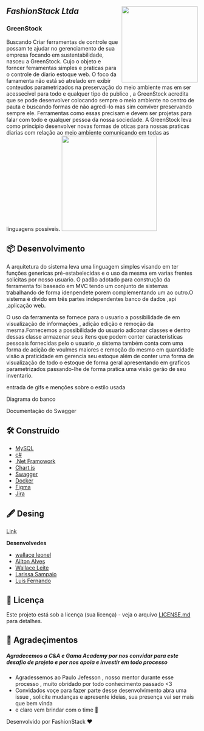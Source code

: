 ## _FashionStack Ltda_ <img src="https://picfiles.alphacoders.com/484/484186.jpg" align="right" width="200"> 

### GreenStock

Buscando Criar ferramentas de controle que possam te ajudar no gerenciamento de sua empresa focando em sustentabilidade, nasceu a GreenStock.
Cujo o objeto e forncer ferramentas simples e praticas para o controle de diario  estoque web.
O foco da farramenta não está só atrelado em exibir conteudos parametrizados na preservação do meio ambiente mas em ser acessecivel para todo e qualquer 
tipo de publico , a GreenStock acredita que se pode desenvolver colocando sempre o meio ambiente no centro  de  pauta e buscando formas de não agredi-lo mas sim conviver 
preservando sempre ele. Ferramentas como essas precisam e devem ser projetas para falar com todo e qualquer pessoa da nossa sociedade.
A GreenStock leva como principio desenvolver novas formas de oticas para nossas praticas diarias com relação ao meio ambiente comunicando em todas as linguagens possiveis.
<img src="https://picfiles.alphacoders.com/484/484187.png" aling="right" width="250"> 
## 📦 Desenvolvimento

A arquitetura do sistema leva uma linguagem simples visando em ter funções genericas pré-estabelecidas e o uso da mesma em varias frentes solicitas por nosso usuario.
O padão adotado para construção da ferramenta foi baseado em MVC tendo um conjunto de sistemas trabalhando de forma idenpendete porem complementando um ao outro.O sistema é divido em três partes independentes banco de dados ,api ,aplicação web.

O uso da ferramenta se fornece para o usuario a possibilidade de  em visualização de informações , adição edição e remoção da mesma.Fornecemos a possibilidade do usuario adiconar classes e dentro dessas classe armazenar seus itens que podem conter caracteristicas pessoais fornecidas pelo o usuario ,o sistema  também conta com uma forma de acição de voulmes maiores e remoção do mesmo em quantidade visão a praticidade em gerencia seu estoque além de conter uma forma de visualização de todo o estoque de forma geral apresentando em graficos parametrizados passando-lhe de forma pratica uma visão gerão de  seu inventario.



entrada de gifs e menções sobre o estilo usada 


Diagrama do banco 


Documentação do Swagger 

## 🛠️ Construído 

- [MySQL](https://dev.mysql.com/doc/relnotes/mysql/8.0/en/news-8-0-21.html)
- [c#](https://docs.microsoft.com/pt-br/dotnet/csharp/)
- [.Net Framowork](https://docs.microsoft.com/pt-br/dotnet/)
- [Chart.js](https://www.chartjs.org/)
- [Swagger](https://swagger.io/)
- [Docker](https://docs.docker.com/)
- [Figma](https://help.figma.com/hc/en-us)
- [Jira](https://confluence.atlassian.com/jira/jira-documentation-1556.html)

## 🖋️ Desing 

[Link](https://www.figma.com/file/OpxHd2XGnacOnmk2zTHB1A/Untitled-(Copy)-(Copy)?node-id=0%3A1) 
 
 **Desenvolvedes** 

-    [wallace leonel](https://github.com/wallaceleonel)
-    [Ailton Alves](https://github.com/aailton)
-    [Wallace Leite ](https://github.com/wallacejerry)
-    [Larissa Sampaio](https://github.com/LarissaSampaio)
-    [Luis Fernando ](https://github.com/Luinando7)
  

## 📄 Licença

Este projeto está sob a licença (sua licença) - veja o arquivo [LICENSE.md](https://github.com/usuario/projeto/licenca) para detalhes.

## 🎁 Agradeçimentos 


##### Agradecemos a C&A e Gama Academy por nos convidar para este desafio de projeto e por nos apoia e investir em todo processo 

* Agradessemos ao Paulo Jefesson , nosso mentor durante esse processo , muito obridado por todo conhecimento passado <3
* Convidados voçe para fazer parte desse desenvolvimento  abra uma issue , solicite mudanças e apresente ideias, sua presença vai ser mais que bem vinda 
* e claro vem brindar com o time 🍺 




Desenvolvido por FashionStack ❤️ 


